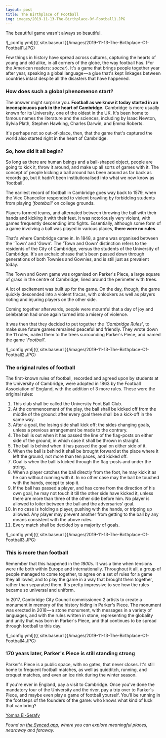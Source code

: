 ```yaml
---
layout: post
title: The Birthplace of Football 
img: images/2019-11-13-The-Birthplace-Of-Football1.JPG
---
```


The beautiful game wasn't always so beautiful.


![_config.yml]({{ site.baseurl }}/images/2019-11-13-The-Birthplace-Of-Football1.JPG)


Few things in history have spread across cultures, capturing the hearts of young and old alike, in all corners of the globe, the way football has. (For the American readers: _soccer_). It&#39;s a game that brings people together year after year, speaking a global language — a glue that&#39;s kept linkages between countries intact despite all the disasters that have happened.


### **How does such a global phenomenon start?**

The answer might surprise you. **Football as we know it today started in an inconspicuous park in the heart of Cambridge.** Cambridge is more usually known for its University, one of the oldest in the UK. It&#39;s been home to famous names the literature and the sciences, including by Isaac Newton, Sylvia Plath, Stephen Hawking, Charles Darwin, and Emma Roberts.

It&#39;s perhaps not so out-of-place, then, that the game that&#39;s captured the world also started right in the heart of Cambridge.


### **So, how did it all begin?**

So long as there are human beings and a ball-shaped object, people are going to kick it, throw it around, and make up all sorts of games with it. The concept of people kicking a ball around has been around as far back as records go, but it hadn&#39;t been institutionalised into what we now know as &#39;football&#39;.

The earliest record of football in Cambridge goes way back to 1579, when the Vice Chancellor responded to violent brawling by forbidding students from playing _&#39;footeball&#39;_ on college grounds.

Players formed teams, and alternated between throwing the ball with their hands and kicking it with their feet. It was notoriously very violent, with games frequently descending into fights. Essentially, although some form of a game involving a ball was played in various places, **there were no rules**.

That&#39;s where Cambridge came in. In 1848, a game was organised between the &#39;Town&#39; and &#39;Gown&#39;. The &#39;Town and Gown&#39; distinction refers to the residents of the City of Cambridge, versus the students of the University of Cambridge. It&#39;s an archaic phrase that&#39;s been passed down through generations of both Townies and Gownies, and is still just as prevalent today.

The Town and Gown game was organised on Parker&#39;s Piece, a large square of grass in the centre of Cambridge, lined around the perimeter with trees.

A lot of excitement was built up for the game. On the day, though, the game quickly descended into a violent fracas, with onlookers as well as players rioting and injuring players on the other side.

Coming together afterwards, people were mournful that a day of joy and celebration had once again turned into a misery of violence.

It was then that they decided to put together the _&#39;Cambridge Rules&#39;_, to make sure future games remained peaceful and friendly. They wrote down the 11 rules, nailed them to the trees surrounding Parker&#39;s Piece, and named the game _&#39;Football&#39;._


![_config.yml]({{ site.baseurl }}/images/2019-11-13-The-Birthplace-Of-Football2.JPG)


### **The original rules of football**

The first-known rules of football, recorded and agreed upon by students at the University of Cambridge, were adopted in 1863 by the Football Association of England, with the addition of 3 more rules. These were the original rules:

1. This club shall be called the University Foot Ball Club.
2. At the commencement of the play, the ball shall be kicked off from the middle of the ground: after every goal there shall be a kick-off in the same way.
3. After a goal, the losing side shall kick off; the sides changing goals, unless a previous arrangement be made to the contrary.
4. The ball is out when it has passed the line of the flag-posts on either side of the ground, in which case it shall be thrown in straight.
5. The ball is behind when it has passed the goal on either side of it.
6. When the ball is behind it shall be brought forward at the place where it left the ground, not more than ten paces, and kicked off.
7. Goal is when the ball is kicked through the flag-posts and under the string.
8. When a player catches the ball directly from the foot, he may kick it as he can without running with it. In no other case may the ball be touched with the hands, except to stop it.
9. If the ball has passed a player, and has come from the direction of his own goal, he may not touch it till the other side have kicked it, unless there are more than three of the other side before him. No player is allowed to loiter between the ball and the adversaries&#39; goal.
10. In no case is holding a player, pushing with the hands, or tripping up allowed. Any player may prevent another from getting to the ball by any means consistent with the above rules.
11. Every match shall be decided by a majority of goals.


![_config.yml]({{ site.baseurl }}/images/2019-11-13-The-Birthplace-Of-Football3.JPG)


### **This is more than football**

Remember that this happened in the _1800s_. It was a time when tensions were rife both within Europe and internationally. Throughout it all, a group of people managed to come together, to agree on a set of rules for a game they all loved, and to play the game in a way that brought them together, rather than separated them. It&#39;s pretty impressive to see how the rules became so universal and uniform.

In 2017, Cambridge City Council commissioned 2 artists to create a monument in memory of the history hiding in Parker&#39;s Piece. The monument was erected in 2018 — a stone monument, with messages in a variety of languages, and with the rules written in stone, representing the globality and unity that was born in Parker&#39;s Piece, and that continues to be spread through football to this day.


![_config.yml]({{ site.baseurl }}/images/2019-11-13-The-Birthplace-Of-Football4.JPG)


### **170 years later, Parker&#39;s Piece is still standing strong**

Parker&#39;s Piece is a public space, with no gates, that never closes. It&#39;s still home to frequent football matches, as well as quidditch, running, and croquet matches, and even an ice rink during the winter season.

If you&#39;re ever in England, pay a visit to Cambridge. Once you&#39;ve done the mandatory tour of the University and the river, pay a trip over to Parker&#39;s Piece, and maybe even play a game of football yourself. You&#39;ll be running in the footsteps of the founders of the game: who knows what kind of luck that can bring?

[Yomna El-Serafy](https://medium.com/u/cfdf8602e700)

_Found on [the Synced app](http://onelink.to/8ttzr9), where you can explore meaningful places, nearaway and faraway._
